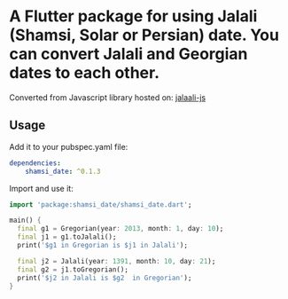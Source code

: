 # A Flutter package for using Jalali (Shamsi, Solar or Persian) date. You can convert Jalali and Georgian dates to each other.

Converted from Javascript library hosted on: [jalaali-js](https://github.com/jalaali/jalaali-js)

## Usage

Add it to your pubspec.yaml file:

```yaml
dependencies:
    shamsi_date: ^0.1.3
```

Import and use it:

```dart
import 'package:shamsi_date/shamsi_date.dart';

main() {
  final g1 = Gregorian(year: 2013, month: 1, day: 10);
  final j1 = g1.toJalali();
  print('$g1 in Gregorian is $j1 in Jalali');

  final j2 = Jalali(year: 1391, month: 10, day: 21);
  final g2 = j1.toGregorian();
  print('$j2 in Jalali is $g2  in Gregorian');
}
```
